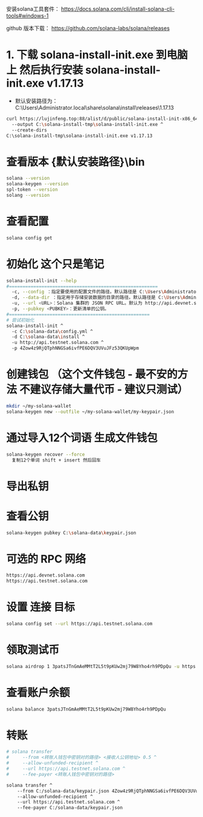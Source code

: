 安装solana工具套件： https://docs.solana.com/cli/install-solana-cli-tools#windows-1

github 版本下载： https://github.com/solana-labs/solana/releases


# 1. 下载  solana-install-init.exe 到电脑上 然后执行安装 solana-install-init.exe v1.17.13
- 默认安装路径为： C:\Users\Administrator\.local\share\solana\install\releases\1.17.13
```sh
curl https://lujinfeng.top:88/alist/d/public/solana-install-init-x86_64-pc-windows-msvc.exe ^
  --output C:\solana-install-tmp\solana-install-init.exe ^
  --create-dirs
C:\solana-install-tmp\solana-install-init.exe v1.17.13
```

# 查看版本 {默认安装路径}\bin
```sh
solana --version
solana-keygen --version
spl-token --version
solang --version
```

# 查看配置
```sh
solana config get
```

# 初始化 这个只是笔记

```sh
solana-install-init --help
#=======================================================
  -c, --config ：指定要使用的配置文件的路径。默认路径是 C:\Users\Administrator.config\solana\install\config.yml
  -d, --data-dir ：指定用于存储安装数据的目录的路径。默认路径是 C:\Users\Administrator.local\share\solana\install
  -u, --url <URL>：Solana 集群的 JSON RPC URL。默认为 http://api.devnet.solana.com
  -p, --pubkey <PUBKEY>：更新清单的公钥。
#====================================================
# 尝试初始化
solana-install-init ^
  -c C:\solana-data\config.yml ^
  -d C:\solana-data\install ^
  -u http://api.testnet.solana.com ^
  -p 4Zow4z9RjQTphNNGSa6ivfPE6DQV3UVuJFz53QKUpWpm
```

# 创建钱包 （这个文件钱包 - 最不安的方法 不建议存储大量代币 - 建议只测试）
```sh
mkdir ~/my-solana-wallet
solana-keygen new --outfile ~/my-solana-wallet/my-keypair.json
```

# 通过导入12个词语 生成文件钱包
```sh
solana-keygen recover --force 
  复制12个单词 shift + insert 然后回车 
```
# 导出私钥
  

# 查看公钥
```sh
solana-keygen pubkey C:\solana-data\keypair.json
```

# 可选的 RPC 网络
```sh
https://api.devnet.solana.com
https://api.testnet.solana.com
```

# 设置 连接 目标
```sh
solana config set --url https://api.testnet.solana.com
```
# 领取测试币
```sh
solana airdrop 1 3patsJTnGmAeMMtT2L5t9pKUw2mj79W8Yho4rh9PDpQu -u https://api.testnet.solana.com
```

# 查看账户余额
```sh
solana balance 3patsJTnGmAeMMtT2L5t9pKUw2mj79W8Yho4rh9PDpQu 
```

# 转账
```sh
# solana transfer 
#     --from <转账人钱包中密钥对的路径> <接收人公钥地址> 0.5 ^
#     --allow-unfunded-recipient ^
#     --url https://api.testnet.solana.com ^
#     --fee-payer <转账人钱包中密钥对的路径>

solana transfer ^
    --from C:/solana-data/keypair.json 4Zow4z9RjQTphNNGSa6ivfPE6DQV3UVuJFz53QKUpWpm 0.05 ^
    --allow-unfunded-recipient ^
    --url https://api.testnet.solana.com ^
    --fee-payer C:/solana-data/keypair.json 
```



